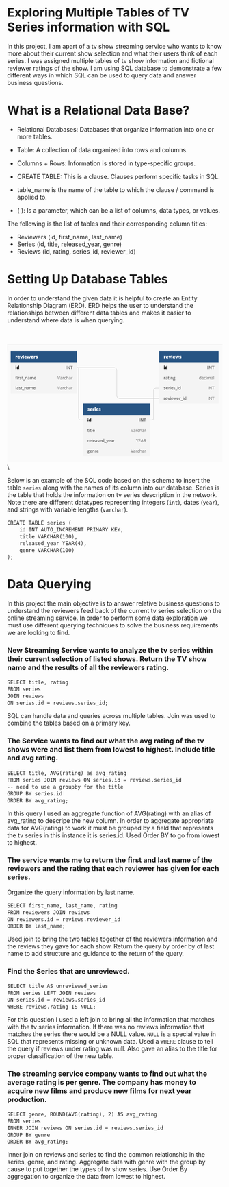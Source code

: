 # Exploring Multiple Tables of TV Series information with SQL 

In this project, I am apart of a tv show streaming service who wants to know more about their current show selection and what their users think of each series. I was assigned multiple tables of tv show information and fictional reviewer ratings of the show. I am using SQL database to demonstrate a few different ways in which SQL can be used to query data and answer business questions. 


# What is a Relational Data Base? 

- Relational Databases: Databases that organize information into one or more tables.
- Table: A collection of data organized into rows and columns.
- Columns + Rows: Information is stored in type-specific groups.

- CREATE TABLE: This is a clause. Clauses perform specific tasks in SQL.
- table_name is the name of the table to which the clause / command is applied to.
- ( ): Is a parameter, which can be a list of columns, data types, or values.


The following is the list of tables and their corresponding column titles: 

- Reviewers (id, first_name, last_name) 
- Series (id, title, released_year, genre) 
- Reviews (id, rating, series_id, reviewer_id)

# Setting Up Database Tables 
In order to understand the given data it is helpful to create an Entity Relationship Diagram (ERD). ERD helps the user to understand the relationships between different data tables and makes it easier to understand where data is when querying. 

\
\
![](https://github.com/alexgamboa1/SQL-TV-Rating-/blob/master/Data%20Model%20.png) 
\


Below is an example of the SQL code based on the schema to insert the table `series` along with the names of its column into our database. Series is the table that holds the information on tv series description in the network. Note there are different datatypes representing integers (`int`), dates (`year`), and strings with variable lengths (`varchar`).
```
CREATE TABLE series (
	id INT AUTO_INCREMENT PRIMARY KEY, 
    title VARCHAR(100), 
    released_year YEAR(4), 
    genre VARCHAR(100)
);
```

# Data Querying 
In this project the main objective is to answer relative business questions to understand the reviewers feed back of the current tv series selection on the online streaming service. In order to perform some data exploration we must use different querying techniques to solve the business requirements we are looking to find. 

### New Streaming Service wants to analyze the tv series within their current selection of listed shows. Return the TV show name and the results of all the reviewers rating. 
```
SELECT title, rating 
FROM series 
JOIN reviews 
ON series.id = reviews.series_id;
```
SQL can handle data and queries across multiple tables. 
Join was used to combine the tables based on a primary key. 

### The Service wants to find out what the avg rating of the tv shows were and list them from lowest to highest. Include title and avg rating. 
```
SELECT title, AVG(rating) as avg_rating 
FROM series JOIN reviews ON series.id = reviews.series_id
-- need to use a groupby for the title 
GROUP BY series.id 
ORDER BY avg_rating;
```
In this query I used an aggregate function of AVG(rating) with an alias of avg_rating to descripe the new column. 
In order to aggregate appropriate data for AVG(rating) to work it must be grouped by a field that represents the tv series in this instance it is series.id. 
Used Order BY to go from lowest to highest. 

### The service wants me to return the first and last name of the reviewers and the rating that each reviewer has given for each series. 
Organize the query information by last name. 
```
SELECT first_name, last_name, rating
FROM reviewers JOIN reviews 
ON reviewers.id = reviews.reviewer_id
ORDER BY last_name;
```
Used join to bring the two tables together of the reviewers information and the reviews they gave for each show.
Return the query by order by of last name to add structure and guidance to the return of the query. 

### Find the Series that are unreviewed. 
```
SELECT title AS unreviewed_series
FROM series LEFT JOIN reviews 
ON series.id = reviews.series_id 
WHERE reviews.rating IS NULL;
```
For this question I used a left join to bring all the information that matches with the tv series information. If there was no reviews information that matches the series there would be a NULL value. `NULL` is a special value in SQL that represents missing or unknown data. Used a `WHERE` clause to tell the query if reviews under rating was null. Also gave an alias to the title for proper classification of the new table. 

### The streaming service company wants to find out what the average rating is per genre. The company has money to acquire new films and produce new films for next year production. 
```
SELECT genre, ROUND(AVG(rating), 2) AS avg_rating
FROM series
INNER JOIN reviews ON series.id = reviews.series_id
GROUP BY genre
ORDER BY avg_rating;
```
Inner join on reviews and series to find the common relationship in the series, genre, and rating. 
Aggregate data with genre with the group by cause to put together the types of tv show series. 
Use Order By aggregation to organize the data from lowest to highest. 






